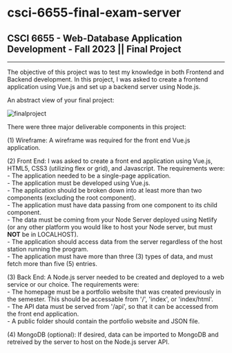 # csci-6655-final-exam-server

## CSCI 6655 - Web-Database Application Development - Fall 2023 || Final Project
-----------------------------------------------------
The objective of this project was to test my knowledge in both Frontend and Backend development. In this project, I was asked to create a frontend application using Vue.js and set up a backend server using Node.js.

An abstract view of your final project: 

![finalproject](https://github.com/jpell3/csci-6655-final-exam-server/assets/36427403/17abd431-2291-4724-846e-24b937af2a6b)

There were three major deliverable components in this project:

  (1) Wireframe: A wireframe was required for the front end Vue.js application.
  
  (2) Front End: I was asked to create a front end application using Vue.js, HTML5, CSS3 (utilizing flex or grid), and Javascript. The requirements were:  
    - The application needed to be a single-page application.  
    - The application must be developed using Vue.js.  
    - The application should be broken down into at least more than two components (excluding the root component).  
    - The application must have data passing from one component to its child component.  
    - The data must be coming from your Node Server deployed using Netlify (or any other platform you would like to host your Node server, but must **NOT** be in LOCALHOST).  
    - The application should access data from the server regardless of the host station running the program.  
    - The application must have more than three (3) types of data, and must fetch more than five (5) entries.  
  
  (3) Back End: A Node.js server needed to be created and deployed to a web service or our choice. The requirements were:  
    - The homepage must be a portfolio website that was created previously in the semester. This should be accessable from '/', 'index', or 'index/html'.  
    - The API data must be served from '/api', so that it can be accessed from the front end application.  
    - A public folder should contain the portfolio website and JSON file.  

  (4) MongoDB (optional): If desired, data can be imported to MongoDB and retreived by the server to host on the Node.js server API.
